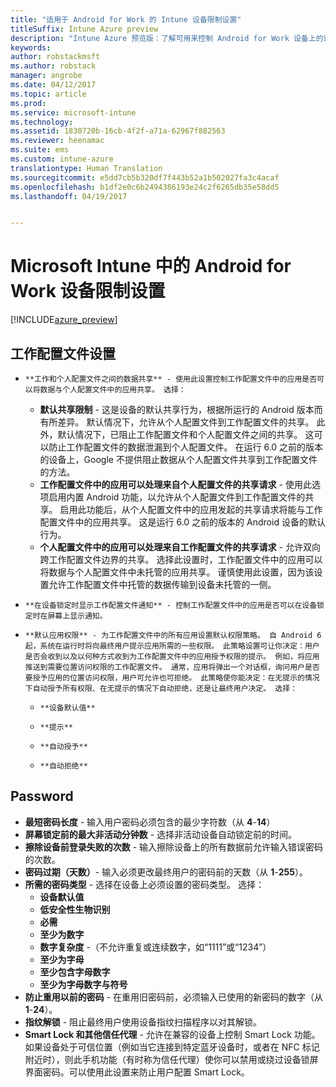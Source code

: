 ```yaml
---
title: "适用于 Android for Work 的 Intune 设备限制设置"
titleSuffix: Intune Azure preview
description: "Intune Azure 预览版：了解可用来控制 Android for Work 设备上的设备设置和功能的 Intune 设置。"
keywords: 
author: robstackmsft
ms.author: robstack
manager: angrobe
ms.date: 04/12/2017
ms.topic: article
ms.prod: 
ms.service: microsoft-intune
ms.technology: 
ms.assetid: 1830720b-16cb-4f2f-a71a-62967f882563
ms.reviewer: heenamac
ms.suite: ems
ms.custom: intune-azure
translationtype: Human Translation
ms.sourcegitcommit: e5dd7cb5b320df7f443b52a1b502027fa3c4acaf
ms.openlocfilehash: b1df2e0c6b2494386193e24c2f6265db35e58dd5
ms.lasthandoff: 04/19/2017


---
```


# <a name="android-for-work-device-restriction-settings-in-microsoft-intune"></a>Microsoft Intune 中的 Android for Work 设备限制设置

[!INCLUDE[azure_preview](../includes/azure_preview.md)]

## <a name="work-profile-settings"></a>工作配置文件设置
-     **工作和个人配置文件之间的数据共享** - 使用此设置控制工作配置文件中的应用是否可以将数据与个人配置文件中的应用共享。 选择： 
    - **默认共享限制** - 这是设备的默认共享行为，根据所运行的 Android 版本而有所差异。 默认情况下，允许从个人配置文件到工作配置文件的共享。 此外，默认情况下，已阻止工作配置文件和个人配置文件之间的共享。 这可以防止工作配置文件的数据泄漏到个人配置文件。 在运行 6.0 之前的版本的设备上，Google 不提供阻止数据从个人配置文件共享到工作配置文件的方法。  
    - **工作配置文件中的应用可以处理来自个人配置文件的共享请求** - 使用此选项启用内置 Android 功能，以允许从个人配置文件到工作配置文件的共享。 启用此功能后，从个人配置文件中的应用发起的共享请求将能与工作配置文件中的应用共享。 这是运行 6.0 之前的版本的 Android 设备的默认行为。
    - **个人配置文件中的应用可以处理来自工作配置文件的共享请求** - 允许双向跨工作配置文件边界的共享。 选择此设置时，工作配置文件中的应用可以将数据与个人配置文件中未托管的应用共享。  谨慎使用此设置，因为该设置允许工作配置文件中托管的数据传输到设备未托管的一侧。


-     **在设备锁定时显示工作配置文件通知** - 控制工作配置文件中的应用是否可以在设备锁定时在屏幕上显示通知。
-     **默认应用权限** - 为工作配置文件中的所有应用设置默认权限策略。 自 Android 6 起，系统在运行时将向最终用户提示应用所需的一些权限。 此策略设置可让你决定：用户是否会收到以及以何种方式收到为工作配置文件中的应用授予权限的提示。 例如，将应用推送到需要位置访问权限的工作配置文件。 通常，应用将弹出一个对话框，询问用户是否要授予应用的位置访问权限，用户可允许也可拒绝。 此策略使你能决定：在无提示的情况下自动授予所有权限、在无提示的情况下自动拒绝，还是让最终用户决定。 选择：
    -     **设备默认值**
    -     **提示**
    -     **自动授予**
    -     **自动拒绝**

## <a name="password"></a>Password

- **最短密码长度** - 输入用户密码必须包含的最少字符数（从 **4**-**14**）
- **屏幕锁定前的最大非活动分钟数** - 选择非活动设备自动锁定前的时间。
- **擦除设备前登录失败的次数** - 输入擦除设备上的所有数据前允许输入错误密码的次数。
- **密码过期（天数）**- 输入必须更改最终用户的密码前的天数（从 **1**-**255**）。
- **所需的密码类型** - 选择在设备上必须设置的密码类型。 选择：
    - **设备默认值**
    - **低安全性生物识别**
    - **必需**
    - **至少为数字**
    - **数字复杂度** -（不允许重复或连续数字，如“1111”或“1234”）
    - **至少为字母**
    - **至少包含字母数字**
    - **至少为字母数字与符号**
- **防止重用以前的密码** - 在重用旧密码前，必须输入已使用的新密码的数字（从 **1**-**24**）。
- **指纹解锁** - 阻止最终用户使用设备指纹扫描程序以对其解锁。
- **Smart Lock 和其他信任代理** - 允许在兼容的设备上控制 Smart Lock 功能。 如果设备处于可信位置（例如当它连接到特定蓝牙设备时，或者在 NFC 标记附近时），则此手机功能（有时称为信任代理）使你可以禁用或绕过设备锁屏界面密码。可以使用此设置来防止用户配置 Smart Lock。


